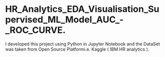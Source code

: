 # HR_Analytics_EDA_Visualisation_Supervised_ML_Model_AUC_-_ROC_CURVE.
I developed this project using Python in Jupyter Notebook and the DataSet was taken from Open Source Platformi.e. Kaggle ( IBM HR analytics ).
